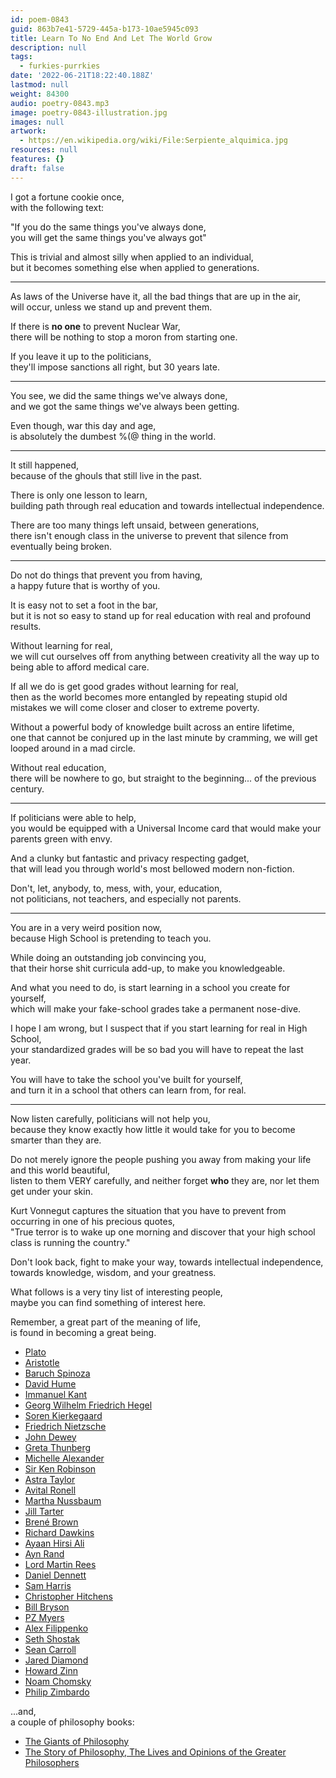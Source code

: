 ```yaml
---
id: poem-0843
guid: 863b7e41-5729-445a-b173-10ae5945c093
title: Learn To No End And Let The World Grow
description: null
tags:
  - furkies-purrkies
date: '2022-06-21T18:22:40.188Z'
lastmod: null
weight: 84300
audio: poetry-0843.mp3
image: poetry-0843-illustration.jpg
images: null
artwork:
  - https://en.wikipedia.org/wiki/File:Serpiente_alquimica.jpg
resources: null
features: {}
draft: false
---
```


I got a fortune cookie once,\
with the following text:

"If you do the same things you've always done,\
you will get the same things you've always got"

This is trivial and almost silly when applied to an individual,\
but it becomes something else when applied to generations.

---

As laws of the Universe have it, all the bad things that are up in the air,\
will occur, unless we stand up and prevent them.

If there is **no one** to prevent Nuclear War,\
there will be nothing to stop a moron from starting one.

If you leave it up to the politicians,\
they'll impose sanctions all right, but 30 years late.

---

You see, we did the same things we've always done,\
and we got the same things we've always been getting.

Even though, war this day and age,\
is absolutely the dumbest $%#$%(@ thing in the world.

---

It still happened,\
because of the ghouls that still live in the past.

There is only one lesson to learn,\
building path through real education and towards intellectual independence.

There are too many things left unsaid, between generations,\
there isn't enough class in the universe to prevent that silence from eventually being broken.

---

Do not do things that prevent you from having,\
a happy future that is worthy of you.

It is easy not to set a foot in the bar,\
but it is not so easy to stand up for real education with real and profound results.

Without learning for real,\
we will cut ourselves off from anything between creativity all the way up to being able to afford medical care.

If all we do is get good grades without learning for real,\
then as the world becomes more entangled by repeating stupid old mistakes we will come closer and closer to extreme poverty.

Without a powerful body of knowledge built across an entire lifetime,\
one that cannot be conjured up in the last minute by cramming, we will get looped around in a mad circle.

Without real education,\
there will be nowhere to go, but straight to the beginning... of the previous century.

---

If politicians were able to help,\
you would be equipped with a Universal Income card that would make your parents green with envy.

And a clunky but fantastic and privacy respecting gadget,\
that will lead you through world's most bellowed modern non-fiction.

Don't, let, anybody, to, mess, with, your, education,\
not politicians, not teachers, and especially not parents.

---

You are in a very weird position now,\
because High School is pretending to teach you.

While doing an outstanding job convincing you,\
that their horse shit curricula add-up, to make you knowledgeable.

And what you need to do, is start learning in a school you create for yourself,\
which will make your fake-school grades take a permanent nose-dive.

I hope I am wrong, but I suspect that if you start learning for real in High School,\
your standardized grades will be so bad you will have to repeat the last year.

You will have to take the school you've built for yourself,\
and turn it in a school that others can learn from, for real.

---

Now listen carefully, politicians will not help you,\
because they know exactly how little it would take for you to become smarter than they are.

Do not merely ignore the people pushing you away from making your life and this world beautiful,\
listen to them VERY carefully, and neither forget **who** they are, nor let them get under your skin.

Kurt Vonnegut captures the situation that you have to prevent from occurring in one of his precious quotes,\
"True terror is to wake up one morning and discover that your high school class is running the country."

Don't look back, fight to make your way, towards intellectual independence,\
towards knowledge, wisdom, and your greatness.

What follows is a very tiny list of interesting people,\
maybe you can find something of interest here.

Remember, a great part of the meaning of life,\
is found in becoming a great being.

*   [Plato](https://www.youtube.com/results?search_query=Plato)
*   [Aristotle](https://www.youtube.com/results?search_query=Aristotle)
*   [Baruch Spinoza](https://www.youtube.com/results?search_query=Baruch+Spinoza)
*   [David Hume](https://www.youtube.com/results?search_query=David+Hume)
*   [Immanuel Kant](https://www.youtube.com/results?search_query=Immanuel+Kant)
*   [Georg Wilhelm Friedrich Hegel](https://www.youtube.com/results?search_query=Georg+Wilhelm+Friedrich+Hegel)
*   [Soren Kierkegaard](https://www.youtube.com/results?search_query=Soren+Kierkegaard)
*   [Friedrich Nietzsche](https://www.youtube.com/results?search_query=Friedrich+Nietzsche)
*   [John Dewey](https://www.youtube.com/results?search_query=John+Dewey)
*   [Greta Thunberg](https://www.youtube.com/results?search_query=Greta+Thunberg)
*   [Michelle Alexander](https://www.youtube.com/results?search_query=Michelle+Alexander)
*   [Sir Ken Robinson](https://www.youtube.com/results?search_query=Sir+Ken+Robinson)
*   [Astra Taylor](https://www.youtube.com/results?search_query=Astra+Taylor)
*   [Avital Ronell](https://www.youtube.com/results?search_query=Avital+Ronell)
*   [Martha Nussbaum](https://www.youtube.com/results?search_query=Martha+Nussbaum)
*   [Jill Tarter](https://www.youtube.com/results?search_query=Jill+Tarter)
*   [Brené Brown](https://www.youtube.com/results?search_query=Brene+Brown)
*   [Richard Dawkins](https://www.youtube.com/results?search_query=Richard+Dawkins)
*   [Ayaan Hirsi Ali](https://www.youtube.com/results?search_query=Ayaan+Hirsi+Ali)
*   [Ayn Rand](https://www.youtube.com/results?search_query=Ayn+Rand)
*   [Lord Martin Rees](https://www.youtube.com/results?search_query=Lord+Martin+Rees)
*   [Daniel Dennett](https://www.youtube.com/results?search_query=Dan+Dennett)
*   [Sam Harris](https://www.youtube.com/results?search_query=Sam+Harris)
*   [Christopher Hitchens](https://www.youtube.com/results?search_query=Christopher+Hitchens)
*   [Bill Bryson](https://www.youtube.com/results?search_query=Bill+Bryson)
*   [PZ Myers](https://www.youtube.com/results?search_query=PZ+Myers)
*   [Alex Filippenko](https://www.youtube.com/results?search_query=Alex+Filippenko)
*   [Seth Shostak](https://www.youtube.com/results?search_query=Seth+Shostak)
*   [Sean Carroll](https://www.youtube.com/results?search_query=Sean+Carroll)
*   [Jared Diamond](https://www.youtube.com/results?search_query=Jared+Diamond)
*   [Howard Zinn](https://www.youtube.com/results?search_query=Howard+Zinn)
*   [Noam Chomsky](https://www.youtube.com/results?search_query=Noam+Chomsky)
*   [Philip Zimbardo](https://www.youtube.com/results?search_query=Philip+Zimbardo)

...and,\
a couple of philosophy books:

*   [The Giants of Philosophy](https://www.qwant.com/?q=Download+Giants+Of+Philosophy\&client=opensearch\&t=web)
*   [The Story of Philosophy, The Lives and Opinions of the Greater Philosophers](https://www.youtube.com/results?search_query=The+Story+of+Philosophy%2C+The+Lives+and+Opinions+of+the+Greater+Philosophers)
